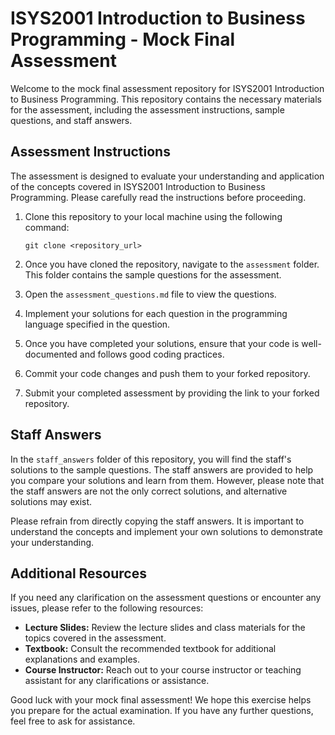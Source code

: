# ISYS2001 Introduction to Business Programming - Mock Final Assessment

Welcome to the mock final assessment repository for ISYS2001 Introduction to Business Programming. This repository contains the necessary materials for the assessment, including the assessment instructions, sample questions, and staff answers.

## Assessment Instructions

The assessment is designed to evaluate your understanding and application of the concepts covered in ISYS2001 Introduction to Business Programming. Please carefully read the instructions before proceeding.

1. Clone this repository to your local machine using the following command:
   ```
   git clone <repository_url>
   ```

2. Once you have cloned the repository, navigate to the `assessment` folder. This folder contains the sample questions for the assessment.

3. Open the `assessment_questions.md` file to view the questions.

4. Implement your solutions for each question in the programming language specified in the question.

5. Once you have completed your solutions, ensure that your code is well-documented and follows good coding practices.

6. Commit your code changes and push them to your forked repository.

7. Submit your completed assessment by providing the link to your forked repository.

## Staff Answers

In the `staff_answers` folder of this repository, you will find the staff's solutions to the sample questions. The staff answers are provided to help you compare your solutions and learn from them. However, please note that the staff answers are not the only correct solutions, and alternative solutions may exist.

Please refrain from directly copying the staff answers. It is important to understand the concepts and implement your own solutions to demonstrate your understanding.

## Additional Resources

If you need any clarification on the assessment questions or encounter any issues, please refer to the following resources:

- **Lecture Slides:** Review the lecture slides and class materials for the topics covered in the assessment.
- **Textbook:** Consult the recommended textbook for additional explanations and examples.
- **Course Instructor:** Reach out to your course instructor or teaching assistant for any clarifications or assistance.

Good luck with your mock final assessment! We hope this exercise helps you prepare for the actual examination. If you have any further questions, feel free to ask for assistance.
